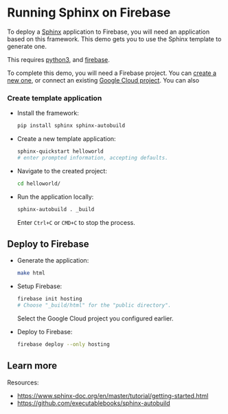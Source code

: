 # Running Sphinx on Firebase

To deploy a [Sphinx](https://www.sphinx-doc.org) application to Firebase, you will need an application
based on this framework. This demo gets you to use the Sphinx template to generate one. 

This requires [python3](https://cloud.google.com/python/docs/setup), and [firebase](https://cloud.google.com/firestore/docs/client/get-firebase).



To complete this demo, you will need a Firebase project.
You can [create a new one](https://console.firebase.google.com/u/0/?pli=1), or connect an existing [Google Cloud project](https://cloud.google.com/firestore/docs/client/get-firebase). You can also 


### Create template application


* Install the framework:

    ```bash
    pip install sphinx sphinx-autobuild
    ```

* Create a new template application:

    ```bash
    sphinx-quickstart helloworld
    # enter prompted information, accepting defaults.

    ```




* Navigate to the created project:

    ```bash
    cd helloworld/
    ```

* Run the application locally:

    ```bash
    sphinx-autobuild . _build
    ```

    

    Enter `Ctrl+C` or `CMD+C` to stop the process.




## Deploy to Firebase

* Generate the application: 

    ```bash
    make html
    ```

* Setup Firebase: 

    ```bash
    firebase init hosting
    # Choose "_build/html" for the "public directory".
    ```

    Select the Google Cloud project you configured earlier.

* Deploy to Firebase: 

    ```bash
    firebase deploy --only hosting
    ```



## Learn more

Resources: 

- https://www.sphinx-doc.org/en/master/tutorial/getting-started.html
- https://github.com/executablebooks/sphinx-autobuild
